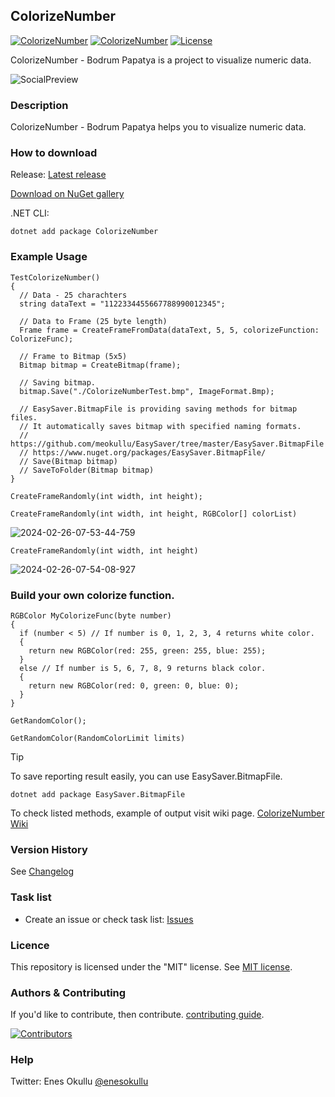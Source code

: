 ## ColorizeNumber
[![ColorizeNumber](https://img.shields.io/nuget/v/ColorizeNumber.svg)](https://www.nuget.org/packages/ColorizeNumber/) [![ColorizeNumber](https://img.shields.io/nuget/dt/ColorizeNumber.svg)](https://www.nuget.org/packages/ColorizeNumber/) [![License](https://img.shields.io/github/license/meokullu/ColorizeNumber.svg)](https://github.com/meokullu/ColorizeNumber/blob/master/LICENSE)

ColorizeNumber - Bodrum Papatya is a project to visualize numeric data.

![SocialPreview](https://github.com/meokullu/ColorizeNumber/assets/4971757/ba6c05fb-eb6e-452f-b6a5-55b71aa146db)

### Description
ColorizeNumber - Bodrum Papatya helps you to visualize numeric data.

### How to download
Release: [Latest release](https://github.com/meokullu/ColorizeNumber/releases/latest)

[Download on NuGet gallery](https://www.nuget.org/packages/ColorizeNumber/)

.NET CLI:
```
dotnet add package ColorizeNumber
```

### Example Usage

```
TestColorizeNumber()
{
  // Data - 25 charachters
  string dataText = "1122334455667788990012345";

  // Data to Frame (25 byte length)
  Frame frame = CreateFrameFromData(dataText, 5, 5, colorizeFunction: ColorizeFunc);

  // Frame to Bitmap (5x5)
  Bitmap bitmap = CreateBitmap(frame);

  // Saving bitmap.
  bitmap.Save("./ColorizeNumberTest.bmp", ImageFormat.Bmp);

  // EasySaver.BitmapFile is providing saving methods for bitmap files.
  // It automatically saves bitmap with specified naming formats.
  // https://github.com/meokullu/EasySaver/tree/master/EasySaver.BitmapFile
  // https://www.nuget.org/packages/EasySaver.BitmapFile/
  // Save(Bitmap bitmap)
  // SaveToFolder(Bitmap bitmap)
}
```
```
CreateFrameRandomly(int width, int height);
```

```
CreateFrameRandomly(int width, int height, RGBColor[] colorList)
```

![2024-02-26-07-53-44-759](https://github.com/meokullu/ColorizeNumber/assets/4971757/fe66bb0b-6235-4d80-808e-66488f4999f6)

```
CreateFrameRandomly(int width, int height)
```

![2024-02-26-07-54-08-927](https://github.com/meokullu/ColorizeNumber/assets/4971757/c4d12b40-bdb0-4efa-ba01-cc182242dece)

### Build your own colorize function.
```
RGBColor MyColorizeFunc(byte number)
{
  if (number < 5) // If number is 0, 1, 2, 3, 4 returns white color.
  {
    return new RGBColor(red: 255, green: 255, blue: 255);
  }
  else // If number is 5, 6, 7, 8, 9 returns black color.
  {
    return new RGBColor(red: 0, green: 0, blue: 0);
  }
}
```
```
GetRandomColor();
```
```
GetRandomColor(RandomColorLimit limits)
```
> [!TIP]
> To save reporting result easily, you can use EasySaver.BitmapFile.
```
dotnet add package EasySaver.BitmapFile
```


To check listed methods, example of output visit wiki page. [ColorizeNumber Wiki](https://github.com/meokullu/ColorizeNumber/wiki/Home)

### Version History
See [Changelog](https://github.com/meokullu/ColorizeNumber/blob/master/CHANGELOG.md)

### Task list
* Create an issue or check task list: [Issues](https://github.com/meokullu/ColorizeNumber/issues)

### Licence
This repository is licensed under the "MIT" license. See [MIT license](https://github.com/meokullu/ColorizeNumber/blob/master/LICENSE).

### Authors & Contributing

If you'd like to contribute, then contribute. [contributing guide](https://github.com/meokullu/ColorizeNumber/blob/master/CONTRIBUTING.md).

[![Contributors](https://contrib.rocks/image?repo=meokullu/ColorizeNumber)](https://github.com/meokullu/ColorizeNumber/graphs/contributors)

### Help
Twitter: Enes Okullu [@enesokullu](https://twitter.com/EnesOkullu)
